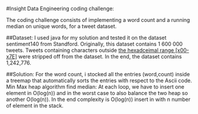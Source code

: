 #Insight Data Engineering coding challenge:

The coding challenge consists of implementing a word count and a running median on unique words, for a tweet dataset.

##Dataset:
I used java for my solution and tested it on the dataset sentiment140 from Standford.
Originally, this dataset contains 1 600 000 tweets. Tweets containing characters outside [the hexadceimal range [x00-x7E]](http://www.ascii-code.com/) were stripped off from the dataset.
In the end, the dataset contains 1,242,776.

##Solution:
For the word count, i stocked all the entries (word,count) inside a treemap that automatically sorts the entries with respect to the Ascii code.
Min Max heap algorithm find median:
At each loop, we have to insert one element in O(log(n)) and in the worst case to also balance the two heap so another O(log(n)).
In the end complexity is O(log(n))
insert in  with n number of element in the stack.
